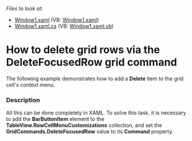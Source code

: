 <!-- default file list -->
*Files to look at*:

* [Window1.xaml](./CS/Window1.xaml) (VB: [Window1.xaml](./VB/Window1.xaml))
* [Window1.xaml.cs](./CS/Window1.xaml.cs) (VB: [Window1.xaml.vb](./VB/Window1.xaml.vb))
<!-- default file list end -->
# How to delete grid rows via the DeleteFocusedRow grid command


<p>The following example demonstrates how to add a <strong>Delete</strong> item to the grid cell's context menu.</p>


<h3>Description</h3>

<p>All this can be done completely in XAML. To solve this task, it is necessary to add the <strong>BarButtonItem</strong> element to the <strong>TableView.RowCellMenuCustomizations</strong> collection, and set the <strong>GridCommands.DeleteFocusedRow</strong> value to its <strong>Command</strong> property.</p>

<br/>


